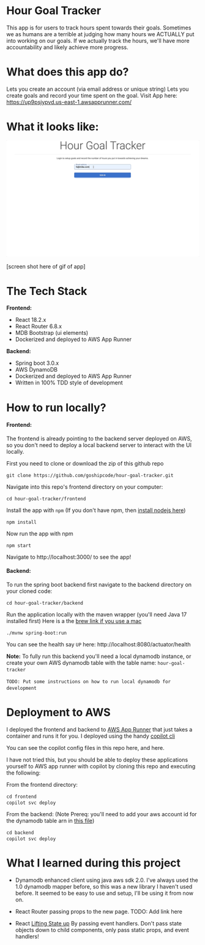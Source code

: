 # Hour Goal Tracker
This app is for users to track hours spent towards their goals. 
Sometimes we as humans are a terrible at judging how many hours we ACTUALLY put into working on our goals.
If we actually track the hours, we'll have more accountability and likely achieve more progress. 

# What does this app do?
Lets you create an account (via email address or unique string)
Lets you create goals and record your time spent on the goal. 
Visit App here: https://up9psjypvd.us-east-1.awsapprunner.com/

# What it looks like:
![](./hour-goal-tracker.gif)

[screen shot here of gif of app]

# The Tech Stack
**Frontend:**
* React 18.2.x
* React Router 6.8.x
* MDB Bootstrap (ui elements)
* Dockerized and deployed to AWS App Runner

**Backend:**
* Spring boot 3.0.x
* AWS DynamoDB
* Dockerized and deployed to AWS App Runner
* Written in 100% TDD style of development

# How to run locally?
#### Frontend:

The frontend is already pointing to the backend server deployed on AWS, so you don't need 
to deploy a local backend server to interact with the UI locally.

First you need to clone or download the zip of this github repo
```                                                                                                            
git clone https://github.com/goshipcode/hour-goal-tracker.git                                               
```                                                                                                            

Navigate into this repo's frontend directory on your computer:
```                                                                                                            
cd hour-goal-tracker/frontend                                                                                 
```                                                                                                            

Install the app with `npm` (If you don't have npm, then [install nodejs here](https://nodejs.org/en/download/))
```                                                                                                            
npm install                                                                                                    
``` 

Now run the app with npm
```                                                                                                            
npm start                                                                                                    
``` 

Navigate to http://localhost:3000/ to see the app!

#### Backend:
To run the spring boot backend first navigate to the backend directory on your cloned code:
```
cd hour-goal-tracker/backend
```

Run the application locally with the maven wrapper (you'll need Java 17 installed first) Here is a the [brew link if you use a mac](https://formulae.brew.sh/formula/openjdk@17)

```
./mvnw spring-boot:run
```
You can see the health say `UP` here: http://localhost:8080/actuator/health

**Note:** To fully run this backend you'll need a local dynamodb instance, or create your own AWS dynamodb table with the table name: `hour-goal-tracker`

`TODO: Put some instructions on how to run local dynamodb for development`

# Deployment to AWS
I deployed the frontend and backend to [AWS App Runner](https://aws.amazon.com/apprunner/) that just takes a container and runs it for you. 
I deployed using the handy [copilot cli](https://aws.amazon.com/containers/copilot/)

You can see the copilot config files in this repo here, and here. 

I have not tried this, but you should be able to deploy these applications yourself to AWS app runner with copilot by 
cloning this repo and executing the following: 

From the frontend directory:
```
cd frontend
copilot svc deploy
```

From the backend: (Note Prereq: you'll need to add your aws account id for the dynamodb table arn in [this file](./backend/copilot/hgt-backend/addons/mytable-ddb.yaml))
```
cd backend
copilot svc deploy
```


# What I learned during this project
* Dynamodb enhanced client using java aws sdk 2.0. I've always used the 1.0 dynamodb mapper before, so this was a new 
library I haven't used before. It seemed to be easy to use and setup, I'll be using it from now on.

* React Router passing props to the new page. TODO: Add link here

* React [Lifting State up](https://beta.reactjs.org/learn/sharing-state-between-components) 
  By passing event handlers. Don't pass state objects down to child components, only pass static props, and event handlers!

